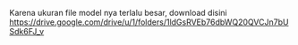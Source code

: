 Karena ukuran file model nya terlalu besar, download disini https://drive.google.com/drive/u/1/folders/1ldGsRVEb76dbWQ20QVCJn7bUSdk6FJ_v
